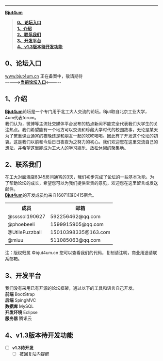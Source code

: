 ---
[**Bjut4um**](https://github.com/ssssol190627/bjut4um/) <br>
>[**0、论坛入口**](#0论坛入口) <br>
[**1、介绍**](#1介绍) <br>
[**2、联系我们**](#2联系我们) <br>
[**3、开发平台**](#3开发平台) <br>
[**4、v1.3版本待开发功能**](#4v13版本待开发功能) <br>
## **0、论坛入口**
www.bjut4um.cn 正在备案中，敬请期待<br>
----->[**当前论坛入口**](http://192.144.213.65:8080/testdb/)<----- <br>

## **1、介绍**
[**Bjut4um**](http://192.144.213.65:8080/testdb/)论坛是一个专门用于北工大人交流的论坛。Bjut取自北京工业大学，4um代表forum。<br>
我们认为，微博等主流社交媒体平台发布的热点新闻不能完全代表我们大学生的关注热点。我们希望能有一个地方可以交流和珍藏大学时代的校园故事，无论是某天为了繁重课业通宵的夜晚还是和朋友一起的吃吃喝喝。因此有了开发这个论坛的初衷。这是我们以前和今后日日夜夜为之努力的初心。我们欢迎您在这里交流自己的想法，并希望这里能成为工大人的学习娱乐、放松休憩的聚集地。
## **2、联系我们**
在工大对面酒店8345房间通宵的3天，我们初步完成了论坛的一些基本功能。为了帮助论坛的成长，希望您可以为我们提供宝贵的意见，欢迎您在这里留言或发送邮件。<br>
[**Bjut4um**](http://192.144.213.65:8080/testdb/)的开发成员均来自160711班C415宿舍。
<table>
  <tr>
    <th>成员</th>
    <th>邮箱</th>
  </tr>
  <tr>
  <td>@ssssol190627</td>
  <td>592256462@qq.com</td>
  </tr>
    <tr>
  <td>@phoebeeli</td>
  <td>1599915905@qq.com</td>
  </tr>
    <tr>
  <td>@UtileFuzzball</td>
  <td>15010398335@163.com</td>
  </tr>
    <tr>
  <td>@miuu</td>
  <td>511085063@qq.com</td>
  </tr>
</table>
注：版权归属 ©bjut4um.cn 您可以查看我们的代码，复制请注明，商业用途请联系邮箱。

## **3、开发平台**
  我们没有采用已有开源的论坛框架，通过以下的工具和语言自己开发。<br>
  **前端** BootStrap <br>
  **后端** SpingMVC <br>
  **数据库** MySQL <br>
  **开发环境** Eclipse <br>
  **服务器** 腾讯云 <br>

## **4、v1.3版本待开发功能**
- [ ] **v1.3待开发**
    - [ ] 被回复站内提醒
